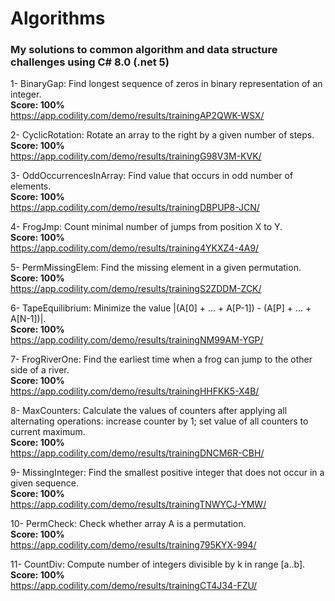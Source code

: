 # Algorithms

### My solutions to common algorithm and data structure challenges using C# 8.0 (.net 5)

1- BinaryGap: Find longest sequence of zeros in binary representation of an integer.  
   **Score: 100%**  
   https://app.codility.com/demo/results/trainingAP2QWK-WSX/  

2- CyclicRotation: Rotate an array to the right by a given number of steps.  
   **Score: 100%**  
   https://app.codility.com/demo/results/trainingG98V3M-KVK/  

3- OddOccurrencesInArray: Find value that occurs in odd number of elements.  
   **Score: 100%**  
   https://app.codility.com/demo/results/trainingDBPUP8-JCN/  

4- FrogJmp: Count minimal number of jumps from position X to Y.  
   **Score: 100%**  
   https://app.codility.com/demo/results/training4YKXZ4-4A9/  

5- PermMissingElem: Find the missing element in a given permutation.  
   **Score: 100%**  
   https://app.codility.com/demo/results/trainingS2ZDDM-ZCK/  


6- TapeEquilibrium: Minimize the value |(A[0] + ... + A[P-1]) - (A[P] + ... + A[N-1])|.  
   **Score: 100%**  
  https://app.codility.com/demo/results/trainingNM99AM-YGP/

7- FrogRiverOne: Find the earliest time when a frog can jump to the other side of a river.  
   **Score: 100%**  
  https://app.codility.com/demo/results/trainingHHFKK5-X4B/  

8- MaxCounters: Calculate the values of counters after applying all alternating operations: increase counter by 1; set value of all counters to current maximum.  
   **Score: 100%**  
  https://app.codility.com/demo/results/trainingDNCM6R-CBH/

9- MissingInteger: Find the smallest positive integer that does not occur in a given sequence.  
   **Score: 100%**  
  https://app.codility.com/demo/results/trainingTNWYCJ-YMW/  

10- PermCheck: Check whether array A is a permutation.  
**Score: 100%**  
https://app.codility.com/demo/results/training795KYX-994/  

11- CountDiv: Compute number of integers divisible by k in range [a..b].  
**Score: 100%**  
https://app.codility.com/demo/results/trainingCT4J34-FZU/

